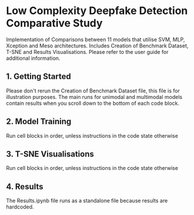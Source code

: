 # Low Complexity Deepfake Detection Comparative Study

Implementation of Comparisons between 11 models that utilise SVM, MLP, Xception and Meso architectures.
Includes Creation of Benchmark Dataset, T-SNE and Results Visualisations.
Please refer to the user guide for additional information.

## 1. Getting Started

Please don't rerun the Creation of Benchmark Dataset file, this file is for illustration purposes.
The main runs for unimodal and multimodal models contain results when you scroll down to the bottom of each code block.

## 2. Model Training

Run cell blocks in order, unless instructions in the code state otherwise 

## 3. T-SNE Visualisations

Run cell blocks in order, unless instructions in the code state otherwise

## 4. Results

The Results.ipynb file runs as a standalone file because results are hardcoded.




